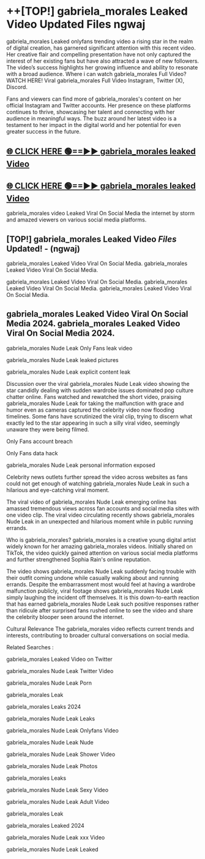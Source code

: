 # ++[TOP!] gabriela_morales Leaked Video Updated Files ngwaj<br>

gabriela_morales Leaked onlyfans trending video a rising star in the realm of digital creation, has garnered significant attention with this recent video. Her creative flair and compelling presentation have not only captured the interest of her existing fans but have also attracted a wave of new followers. The video’s success highlights her growing influence and ability to resonate with a broad audience.
Where i can watch gabriela_morales Full Video? WATCH HERE! Viral gabriela_morales Full Video Instagram, Twitter (X), Discord.


Fans and viewers can find more of gabriela_morales's content on her official Instagram and Twitter accounts. Her presence on these platforms continues to thrive, showcasing her talent and connecting with her audience in meaningful ways. The buzz around her latest video is a testament to her impact in the digital world and her potential for even greater success in the future.


## [🌐 CLICK HERE 🟢==►► gabriela_morales leaked Video ](https://xnudes.xyz/go)

## [🌐 CLICK HERE 🟢==►► gabriela_morales leaked Video ](https://xnudes.xyz/go)



gabriela_morales video Leaked Viral On Social Media the internet by storm and amazed viewers on various social media platforms.


## [TOP!] gabriela_morales Leaked Video *Files* Updated! - (ngwaj)

gabriela_morales Leaked Video Viral On Social Media. gabriela_morales Leaked Video Viral On Social Media.

gabriela_morales Leaked Video Viral On Social Media. gabriela_morales Leaked Video Viral On Social Media. gabriela_morales Leaked Video Viral On Social Media.


## gabriela_morales Leaked Video Viral On Social Media 2024. gabriela_morales Leaked Video Viral On Social Media 2024.
gabriela_morales Nude Leak Only Fans leak video

gabriela_morales Nude Leak leaked pictures

gabriela_morales Nude Leak explicit content leak

Discussion over the viral gabriela_morales Nude Leak video showing the star candidly dealing with sudden wardrobe issues dominated pop culture chatter online. Fans watched and rewatched the short video, praising gabriela_morales Nude Leak for taking the malfunction with grace and humor even as cameras captured the celebrity video now flooding timelines. Some fans have scrutinized the viral clip, trying to discern what exactly led to the star appearing in such a silly viral video, seemingly unaware they were being filmed.


Only Fans account breach

Only Fans data hack

gabriela_morales Nude Leak personal information exposed

Celebrity news outlets further spread the video across websites as fans could not get enough of watching gabriela_morales Nude Leak in such a hilarious and eye-catching viral moment.


The viral video of gabriela_morales Nude Leak emerging online has amassed tremendous views across fan accounts and social media sites with one video clip. The viral video circulating recently shows gabriela_morales Nude Leak in an unexpected and hilarious moment while in public running errands.


Who is gabriela_morales? gabriela_morales is a creative young digital artist widely known for her amazing gabriela_morales videos. Initially shared on TikTok, the video quickly gained attention on various social media platforms and further strengthened Sophia Rain's online reputation.

The video shows gabriela_morales Nude Leak suddenly facing trouble with their outfit coming undone while casually walking about and running errands. Despite the embarrassment most would feel at having a wardrobe malfunction publicly, viral footage shows gabriela_morales Nude Leak simply laughing the incident off themselves. It is this down-to-earth reaction that has earned gabriela_morales Nude Leak such positive responses rather than ridicule after surprised fans rushed online to see the video and share the celebrity blooper seen around the internet.

Cultural Relevance The gabriela_morales video reflects current trends and interests, contributing to broader cultural conversations on social media.

Related Searches :

gabriela_morales Leaked Video on Twitter

gabriela_morales Nude Leak Twitter Video

gabriela_morales Nude Leak Porn

gabriela_morales Leak 

gabriela_morales Leaks 2024

gabriela_morales Nude Leak Leaks

gabriela_morales Nude Leak Onlyfans Video

gabriela_morales Nude Leak Nude

gabriela_morales Nude Leak Shower Video

gabriela_morales Nude Leak Photos

gabriela_morales Leaks

gabriela_morales Nude Leak Sexy Video

gabriela_morales Nude Leak Adult Video

gabriela_morales Leak

gabriela_morales Leaked 2024

gabriela_morales Nude Leak xxx Video

gabriela_morales Nude Leak Leaked
